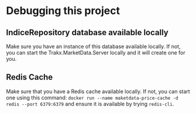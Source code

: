 ﻿# Debugging this project

## IndiceRepository database available locally
Make sure you have an instance of this database available locally. If not, you can start the Trakx.MarketData.Server locally and it will create one for you.

## Redis Cache
Make sure that you have a Redis cache available locally. If not, you can start one using this command:
`docker run --name maketdata-price-cache -d redis --port 6379:6379`
and ensure it is available by trying
`redis-cli`.
